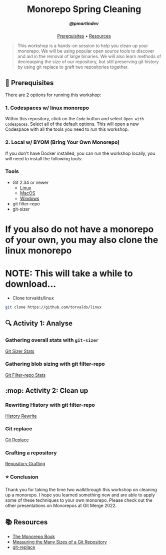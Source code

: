 <h1 align="center">Monorepo Spring Cleaning</h1>
<h5 align="center">@pmartindev</h3>

<p align="center">
  <a href="#mega-prerequisites">Prerequisites</a> •  
  <a href="#books-resources">Resources</a>
</p>

> This workshop is a hands-on session to help you clean up your monorepo. We will be using popular open source tools to discover and aid in the removal of large binaries. We will also learn methods of decreaqsing the size of our repository, but still preserving git history by using git replace to graft two repositories together.

## :mega: Prerequisites
There are 2 options for running this workshop:

### 1. Codespaces w/ linux monorepo
Within this repository, click on the `Code` button and select `Open with Codespaces`. Select all of the default options. This will open a new Codespace with all the tools you need to run this workshop.

### 2. Local w/ BYOM (Bring Your Own Monorepo)
If you don't have Docker installed, you can run the workshop locally, you will need to install the following tools:

### Tools
- Git 2.34 or newer
  - [Linux](https://git-scm.com/download/linux)
  - [MacOS](https://git-scm.com/download/mac)
  - [Windows](https://git-scm.com/download/win)
- git filter-repo
- git-sizer 

# If you also do not have a monorepo of your own, you may also clone the linux monorepo
# NOTE: This will take a while to download...
- Clone torvalds/linux
```bash
git clone https://github.com/torvalds/linux
```

## :mag: Activity 1: Analyse 

### Gathering overall stats with `git-sizer`
[Git Sizer Stats](lessons/git-sizer-stats.md)

### Gathering blob sizing with git filter-repo
[Git Filter-repo Stats](lessons/git-filter-repo-stats.md)

## :mop: Activity 2: Clean up
### Rewriting History with git filter-repo
[History Rewrite](lessons/history-rewrite.md)

### Git replace
[Git Replace](lessons/git-replace.md)

### Grafting a repository
[Repository Grafting](lessons/repository-grafting.md)

### :star: Conclusion 
Thank you for taking the time two walkthrough this workshop on cleaning up a monorepo. I hope you learned something new and are able to apply some of these techniques to your own monorepo. Please check out the other presentations on Monorepos at Git Merge 2022. 

## :books: Resources
- [The Monorepo Book](https://monorepo-book.github.io/)
- [Measuring the Many Sizes of a Git Repository](https://github.blog/2018-03-05-measuring-the-many-sizes-of-a-git-repository/)
- [git-replace](https://git-scm.com/docs/git-replace)